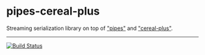# pipes-cereal-plus
Streaming serialization library on top of ["pipes"](https://github.com/Gabriel439/Haskell-Pipes-Library) and ["cereal-plus"](https://github.com/nikita-volkov/cereal-plus).

---
[![Build Status](https://travis-ci.org/nikita-volkov/pipes-cereal-plus.png)](https://travis-ci.org/nikita-volkov/pipes-cereal-plus)
